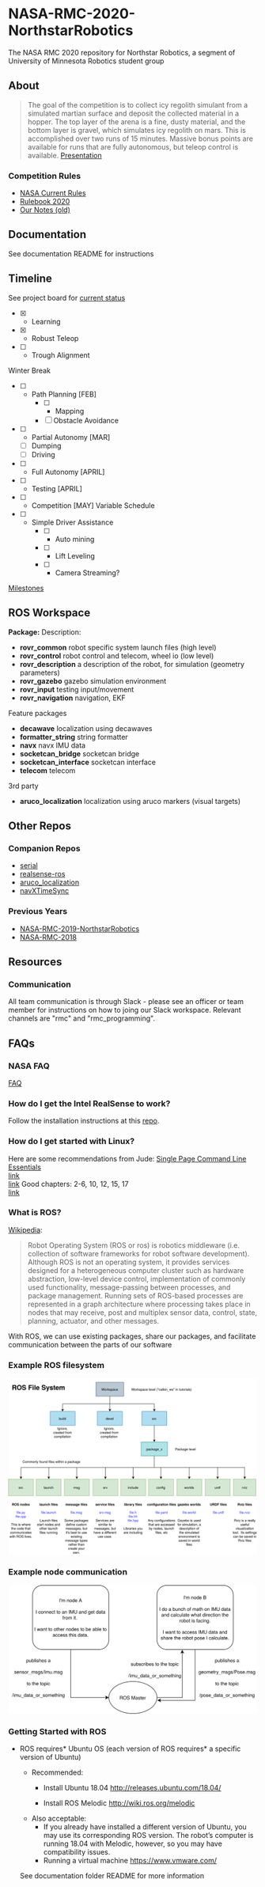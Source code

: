 # NASA-RMC-2020-NorthstarRobotics
The NASA RMC 2020 repository for Northstar Robotics, a segment of University of Minnesota Robotics student group

## About

> The goal of the competition is to collect icy regolith simulant from a simulated martian surface and deposit the collected material in a hopper. The top layer of the arena is a fine, dusty material, and the  bottom layer is gravel, which simulates icy regolith on mars. This is accomplished over two runs of 15 minutes. Massive bonus points are available for runs that are fully autonomous, but teleop control is available.
[Presentation](https://docs.google.com/presentation/d/1eXhP5dbxtgWJBE492b78TFrnQFL9yoPsJFO4HszJn60/edit#slide=id.p)

### Competition Rules

 - [NASA Current
   Rules](https://www.nasa.gov/offices/education/centers/kennedy/technology/nasarmc.html)
- [Rulebook 2020](https://www.nasa.gov/sites/default/files/atoms/files/rmc_lunabotics_2020_registration_rules_rubrics_all.pdf)
- [Our Notes
   (old)](https://docs.google.com/document/d/1pDDC_1_RaHGiCGMDKFiZ845Ba5-fpn_cems4Xnu7P24/edit)

## Documentation 
See documentation README for instructions

## Timeline

See project board for [current status](https://github.com/GOFIRST-Robotics/NASA-RMC-2020-NorthstarRobotics/projects/1)

 - [x] -   Learning
 - [x] -   Robust Teleop
 - [ ] -  Trough Alignment
 
 Winter Break
 - [ ] - Path Planning [FEB]
	 - [ ]  - Mapping
	 - [ ] Obstacle Avoidance
 - [ ]  - Partial Autonomy [MAR]
	 - [ ] Dumping
	 - [ ] Driving
 - [ ] - Full Autonomy [APRIL]
 - [ ] - Testing [APRIL]
 - [ ] - Competition [MAY]
Variable Schedule
 - [ ] - Simple Driver Assistance
	 - [ ]  - Auto mining
	 - [ ] - Lift Leveling
	 - [ ] - Camera Streaming?

[Milestones](https://docs.google.com/document/d/17NoA1MLxK1FFYn2GWv_bi-EYi50x5UTQvx3rQ464B9A/edit?usp=sharing)
## ROS Workspace


**Package:**		Description:

* **rovr_common**			robot specific system launch files (high level)
* **rovr_control**	    	robot control and telecom, wheel io (low level)
* **rovr_description**		a description of the robot, for simulation (geometry 							 parameters)
* **rovr_gazebo**			gazebo simulation environment
* **rovr_input**			testing input/movement
* **rovr_navigation**		navigation, EKF

Feature packages
* **decawave**				localization using decawaves
* **formatter_string**		string formatter
* **navx**					navx IMU data
* **socketcan_bridge**		socketcan bridge
* **socketcan_interface**	socketcan interface
* **telecom**				telecom

3rd party
* **aruco_localization**  	localization using aruco markers (visual targets)	

## Other Repos
### Companion Repos
 - [serial](https://github.com/GOFIRST-Robotics/serial)
 - [realsense-ros](https://github.com/GOFIRST-Robotics/realsense-ros)
- [aruco_localization](https://github.com/GOFIRST-Robotics/aruco_localization)
- [navXTimeSync](https://github.com/GOFIRST-Robotics/navXTimeSync)
### Previous Years

 - [NASA-RMC-2019-NorthstarRobotics](https://github.com/GOFIRST-Robotics/NASA-RMC-2019-NorthstarRobotics)
- [NASA-RMC-2018](https://github.com/GOFIRST-Robotics/NASA-RMC-2018)

## Resources
### Communication
All team communication is through Slack - please see an officer or team member for instructions on how to joing our Slack workspace.  Relevant channels are "rmc" and "rmc_programming".


## FAQs
### NASA FAQ
[FAQ](https://www.nasa.gov/sites/default/files/atoms/files/rmc_lunabotics_2020_faq_03.pdf)
### How do I get the Intel RealSense to work?
Follow the installation instructions at this [repo](https://github.com/IntelRealSense/realsense-ros).
### How do I get started with Linux?
Here are some recommendations from Jude:
[Single Page Command Line Essentials](https://drive.google.com/file/d/1d_TEG5M8cbDhSmptYmyXXeNGSyzCbaeC/view)  
[link](https://drive.google.com/file/d/1chCfI9dKEk5xn1EhsuBepCiudX6nKlng/view)  
[link](https://drive.google.com/file/d/1erAJl0C8ypFN3QjhTqR0VGCr4sjenJmp/view)
Good chapters: 2-6, 10, 12, 15, 17  
[link](https://drive.google.com/file/d/1VJa_LGtTaZmOy9H4unzVqFZFCB_CC14B/view)
### What is ROS?
[Wikipedia](https://en.wikipedia.org/wiki/Robot_Operating_System): 

> Robot Operating System (ROS or ros) is robotics middleware (i.e. collection of software frameworks for robot software development). Although ROS is not an operating system, it provides services designed for a heterogeneous computer cluster such as hardware abstraction, low-level device control, implementation of commonly used functionality, message-passing between processes, and package management. Running sets of ROS-based processes are represented in a graph architecture where processing takes place in nodes that may receive, post and multiplex sensor data, control, state, planning, actuator, and other messages.

With ROS, we can use existing packages, share our packages, and facilitate communication between the parts of our software

### Example ROS filesystem
![filesystem](https://github.com/GOFIRST-Robotics/NASA-RMC-2020-NorthstarRobotics/blob/Documentation_update/documentation/doc/reference_imgs/ROS_filesystem.png)
### Example node communication
![nodecom](https://github.com/GOFIRST-Robotics/NASA-RMC-2020-NorthstarRobotics/blob/Documentation_update/documentation/doc/reference_imgs/ROS_Nodes.png)
### Getting Started with ROS
-   ROS requires* Ubuntu OS (each version of ROS requires* a specific version of Ubuntu)
	-   Recommended:
	    -   Install Ubuntu 18.04  http://releases.ubuntu.com/18.04/
    
		-   Install ROS Melodic  http://wiki.ros.org/melodic
    -   Also acceptable:
	    -   If you already have installed a different version of Ubuntu, you may use its corresponding ROS version. The robot’s computer is running 18.04 with Melodic, however, so you may have compatibility issues.
	    - Running a virtual machine  https://www.vmware.com/
	
	See documentation folder README for more information
